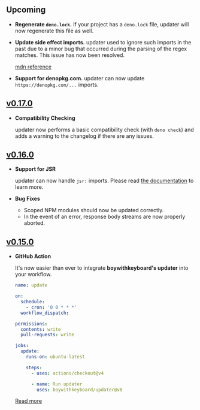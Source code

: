 ## Upcoming

- **Regenerate `deno.lock`.** If your project has a `deno.lock` file, updater will now regenerate this file as well.

- **Update side effect imports.** updater used to ignore such imports in the past due to a minor bug that occurred during the parsing of the regex matches. This issue has now been resolved.
  
  [mdn reference](https://developer.mozilla.org/en-US/docs/Web/JavaScript/Reference/Statements/import#import_a_module_for_its_side_effects_only)

- **Support for denopkg.com.** updater can now update `https://denopkg.com/...` imports.

## [v0.17.0](https://github.com/boywithkeyboard/updater/releases/tag/v0.17.0)

- **Compatibility Checking**

  updater now performs a basic compatibility check (with `deno check`) and adds a warning to the changelog if there are any issues.

## [v0.16.0](https://github.com/boywithkeyboard/updater/releases/tag/v0.16.0)

- **Support for JSR**

  updater can now handle `jsr:` imports. Please read [the documentation](https://github.com/boywithkeyboard/updater#supported-registries) to learn more.

- **Bug Fixes**

  - Scoped NPM modules should now be updated correctly.
  - In the event of an error, response body streams are now properly aborted.

## [v0.15.0](https://github.com/boywithkeyboard/updater/releases/tag/v0.15.0)

- **GitHub Action**

  It's now easier than ever to integrate **boywithkeyboard's updater** into your workflow.

  ```yml
  name: update

  on:
    schedule:
      - cron: '0 0 * * *'
    workflow_dispatch:

  permissions:
    contents: write
    pull-requests: write

  jobs:
    update:
      runs-on: ubuntu-latest

      steps:
        - uses: actions/checkout@v4

        - name: Run updater
          uses: boywithkeyboard/updater@v0
  ```

  [Read more](https://github.com/boywithkeyboard/updater?tab=readme-ov-file#boywithkeyboards-updater)
